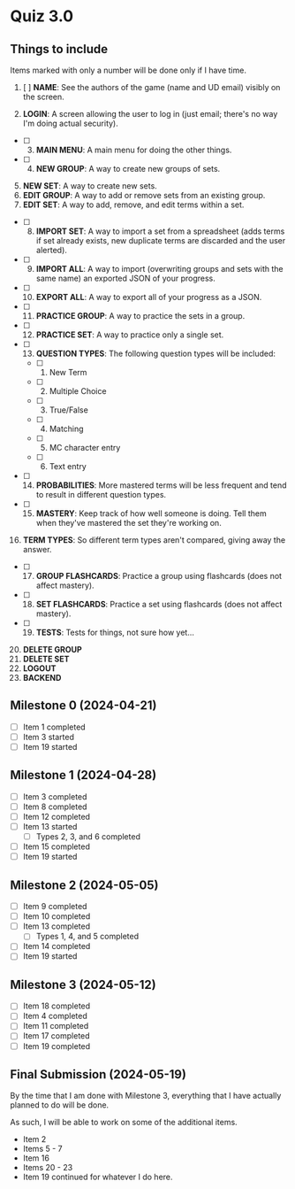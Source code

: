 # Quiz 3.0

## Things to include

Items marked with only a number will be done only if I have time.

1. [ ] **NAME**: See the authors of the game (name and UD email) visibly on the screen.

2. **LOGIN**: A screen allowing the user to log in (just email; there's no way I'm doing actual security).

-   [ ] 3. **MAIN MENU**: A main menu for doing the other things.
-   [ ] 4. **NEW GROUP**: A way to create new groups of sets.

5. **NEW SET**: A way to create new sets.
6. **EDIT GROUP**: A way to add or remove sets from an existing group.
7. **EDIT SET**: A way to add, remove, and edit terms within a set.

-   [ ] 8. **IMPORT SET**: A way to import a set from a spreadsheet (adds terms if set already exists, new duplicate terms are discarded and the user alerted).
-   [ ] 9. **IMPORT ALL**: A way to import (overwriting groups and sets with the same name) an exported JSON of your progress.
-   [ ] 10. **EXPORT ALL**: A way to export all of your progress as a JSON.
-   [ ] 11. **PRACTICE GROUP**: A way to practice the sets in a group.
-   [ ] 12. **PRACTICE SET**: A way to practice only a single set.
-   [ ] 13. **QUESTION TYPES**: The following question types will be included:
    -   [ ] 1. New Term
    -   [ ] 2. Multiple Choice
    -   [ ] 3. True/False
    -   [ ] 4. Matching
    -   [ ] 5. MC character entry
    -   [ ] 6. Text entry
-   [ ] 14. **PROBABILITIES**: More mastered terms will be less frequent and tend to result in different question types.
-   [ ] 15. **MASTERY**: Keep track of how well someone is doing. Tell them when they've mastered the set they're working on.

16. **TERM TYPES**: So different term types aren't compared, giving away the answer.

-   [ ] 17. **GROUP FLASHCARDS**: Practice a group using flashcards (does not affect mastery).
-   [ ] 18. **SET FLASHCARDS**: Practice a set using flashcards (does not affect mastery).
-   [ ] 19. **TESTS**: Tests for things, not sure how yet...

20. **DELETE GROUP**
21. **DELETE SET**
22. **LOGOUT**
23. **BACKEND**

## Milestone 0 (2024-04-21)

-   [ ] Item 1 completed
-   [ ] Item 3 started
-   [ ] Item 19 started

## Milestone 1 (2024-04-28)

-   [ ] Item 3 completed
-   [ ] Item 8 completed
-   [ ] Item 12 completed
-   [ ] Item 13 started
    -   [ ] Types 2, 3, and 6 completed
-   [ ] Item 15 completed
-   [ ] Item 19 started

## Milestone 2 (2024-05-05)

-   [ ] Item 9 completed
-   [ ] Item 10 completed
-   [ ] Item 13 completed
    -   [ ] Types 1, 4, and 5 completed
-   [ ] Item 14 completed
-   [ ] Item 19 started

## Milestone 3 (2024-05-12)

-   [ ] Item 18 completed
-   [ ] Item 4 completed
-   [ ] Item 11 completed
-   [ ] Item 17 completed
-   [ ] Item 19 completed

## Final Submission (2024-05-19)

By the time that I am done with Milestone 3, everything that I have actually planned to do will be done.

As such, I will be able to work on some of the additional items.

-   Item 2
-   Items 5 - 7
-   Item 16
-   Items 20 - 23
-   Item 19 continued for whatever I do here.
